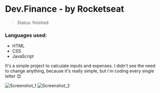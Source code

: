 # Dev.Finance - by Rocketseat
> Status: finished

### Languages used:
- HTML
- CSS
- JavaScript


<p> It's a simple project to calculate inputs and expenses. I didn't see the need to change anything, because it's really simple, but i'm coding every single letter 😊 </p>

![Screenshot_1](https://user-images.githubusercontent.com/52111824/138975642-732f801a-6cec-4c04-8cad-524370b110dd.png)
![Screenshot_2](https://user-images.githubusercontent.com/52111824/138975535-c7bc1408-be19-4134-9b0e-5e6591001498.png)
